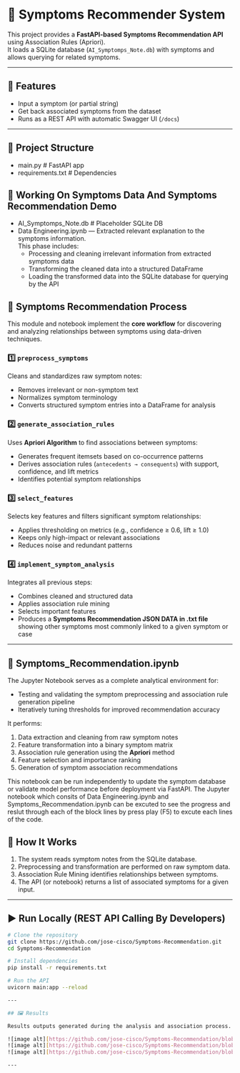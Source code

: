 # 🤖 Symptoms Recommender System

This project provides a **FastAPI-based Symptoms Recommendation API** using Association Rules (Apriori).  
It loads a SQLite database (`AI_Symptomps_Note.db`) with symptoms and allows querying for related symptoms.

---

## 🚀 Features
- Input a symptom (or partial string)
- Get back associated symptoms from the dataset
- Runs as a REST API with automatic Swagger UI (`/docs`)
  
---

## 📂 Project Structure
- main.py # FastAPI app
- requirements.txt # Dependencies
## 📂 Working On Symptoms Data And Symptoms Recommendation Demo
- AI_Symptomps_Note.db # Placeholder SQLite DB 
- Data Engineering.ipynb — Extracted relevant explanation to the symptoms information.  
  This phase includes:
  - Processing and cleaning irrelevant information from extracted symptoms data  
  - Transforming the cleaned data into a structured DataFrame  
  - Loading the transformed data into the SQLite database for querying by the API
## 🧩 Symptoms Recommendation Process

This module and notebook implement the **core workflow** for discovering and analyzing relationships between symptoms using data-driven techniques.

### 1️⃣ `preprocess_symptoms`
Cleans and standardizes raw symptom notes:
- Removes irrelevant or non-symptom text  
- Normalizes symptom terminology  
- Converts structured symptom entries into a DataFrame for analysis  

### 2️⃣ `generate_association_rules`
Uses **Apriori Algorithm** to find associations between symptoms:
- Generates frequent itemsets based on co-occurrence patterns  
- Derives association rules (`antecedents → consequents`) with support, confidence, and lift metrics  
- Identifies potential symptom relationships  

### 3️⃣ `select_features`
Selects key features and filters significant symptom relationships:
- Applies thresholding on metrics (e.g., confidence ≥ 0.6, lift ≥ 1.0)  
- Keeps only high-impact or relevant associations  
- Reduces noise and redundant patterns  

### 4️⃣ `implement_symptom_analysis`
Integrates all previous steps:
- Combines cleaned and structured data  
- Applies association rule mining  
- Selects important features  
- Produces a **Symptoms Recommendation JSON DATA in .txt file** showing other symptoms most commonly linked to a given symptom or case  

---

## 📓 Symptoms_Recommendation.ipynb

The Jupyter Notebook serves as a complete analytical environment for:
- Testing and validating the symptom preprocessing and association rule generation pipeline  
- Iteratively tuning thresholds for improved recommendation accuracy  

It performs:
1. Data extraction and cleaning from raw symptom notes  
2. Feature transformation into a binary symptom matrix  
3. Association rule generation using the **Apriori** method  
4. Feature selection and importance ranking  
5. Generation of symptom association recommendations  

This notebook can be run independently to update the symptom database or validate model performance before deployment via FastAPI.
The Jupyter notebook which consits of Data Engineering.ipynb and Symptoms_Recommendation.ipynb can be excuted to see the progress and reslut through each of the block lines by press play (F5) to excute each lines of the code.

## 🧠 How It Works
1. The system reads symptom notes from the SQLite database.  
2. Preprocessing and transformation are performed on raw symptom data.  
3. Association Rule Mining identifies relationships between symptoms.  
4. The API (or notebook) returns a list of associated symptoms for a given input.  

---

## ▶️ Run Locally (REST API Calling By Developers)

```bash
# Clone the repository
git clone https://github.com/jose-cisco/Symptoms-Recommendation.git
cd Symptoms-Recommendation

# Install dependencies
pip install -r requirements.txt

# Run the API
uvicorn main:app --reload

---

## 🖼️ Results 

Results outputs generated during the analysis and association process.

![image alt][https://github.com/jose-cisco/Symptoms-Recommendation/blob/f2ff5e000a88dd0cf3f9eb0935b0fe6f94a288cb/messageImage_1760170243817.jpg]
![image alt][https://github.com/jose-cisco/Symptoms-Recommendation/blob/f2ff5e000a88dd0cf3f9eb0935b0fe6f94a288cb/messageImage_1760170289030.jpg]
![image alt][https://github.com/jose-cisco/Symptoms-Recommendation/blob/f2ff5e000a88dd0cf3f9eb0935b0fe6f94a288cb/messageImage_1760170683412.jpg]

---


